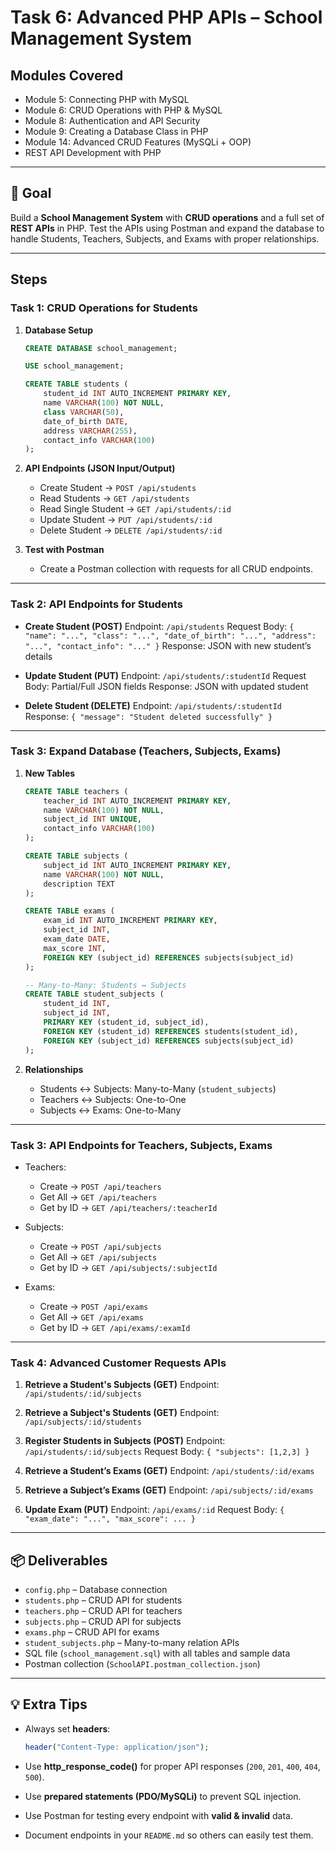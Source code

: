 # Task 6: Advanced PHP APIs – School Management System

## Modules Covered

* Module 5: Connecting PHP with MySQL
* Module 6: CRUD Operations with PHP & MySQL
* Module 8: Authentication and API Security
* Module 9: Creating a Database Class in PHP
* Module 14: Advanced CRUD Features (MySQLi + OOP)
* REST API Development with PHP

---

## 🎯 Goal

Build a **School Management System** with **CRUD operations** and a full set of **REST APIs** in PHP. Test the APIs using Postman and expand the database to handle Students, Teachers, Subjects, and Exams with proper relationships.

---

## Steps

### **Task 1: CRUD Operations for Students**

1. **Database Setup**

   ```sql
   CREATE DATABASE school_management;

   USE school_management;

   CREATE TABLE students (
       student_id INT AUTO_INCREMENT PRIMARY KEY,
       name VARCHAR(100) NOT NULL,
       class VARCHAR(50),
       date_of_birth DATE,
       address VARCHAR(255),
       contact_info VARCHAR(100)
   );
   ```

2. **API Endpoints (JSON Input/Output)**

   * Create Student → `POST /api/students`
   * Read Students → `GET /api/students`
   * Read Single Student → `GET /api/students/:id`
   * Update Student → `PUT /api/students/:id`
   * Delete Student → `DELETE /api/students/:id`

3. **Test with Postman**

   * Create a Postman collection with requests for all CRUD endpoints.

---

### **Task 2: API Endpoints for Students**

* **Create Student (POST)**
  Endpoint: `/api/students`
  Request Body: `{ "name": "...", "class": "...", "date_of_birth": "...", "address": "...", "contact_info": "..." }`
  Response: JSON with new student’s details

* **Update Student (PUT)**
  Endpoint: `/api/students/:studentId`
  Request Body: Partial/Full JSON fields
  Response: JSON with updated student

* **Delete Student (DELETE)**
  Endpoint: `/api/students/:studentId`
  Response: `{ "message": "Student deleted successfully" }`

---

### **Task 3: Expand Database (Teachers, Subjects, Exams)**

1. **New Tables**

   ```sql
   CREATE TABLE teachers (
       teacher_id INT AUTO_INCREMENT PRIMARY KEY,
       name VARCHAR(100) NOT NULL,
       subject_id INT UNIQUE,
       contact_info VARCHAR(100)
   );

   CREATE TABLE subjects (
       subject_id INT AUTO_INCREMENT PRIMARY KEY,
       name VARCHAR(100) NOT NULL,
       description TEXT
   );

   CREATE TABLE exams (
       exam_id INT AUTO_INCREMENT PRIMARY KEY,
       subject_id INT,
       exam_date DATE,
       max_score INT,
       FOREIGN KEY (subject_id) REFERENCES subjects(subject_id)
   );

   -- Many-to-Many: Students ↔ Subjects
   CREATE TABLE student_subjects (
       student_id INT,
       subject_id INT,
       PRIMARY KEY (student_id, subject_id),
       FOREIGN KEY (student_id) REFERENCES students(student_id),
       FOREIGN KEY (subject_id) REFERENCES subjects(subject_id)
   );
   ```

2. **Relationships**

   * Students ↔ Subjects: Many-to-Many (`student_subjects`)
   * Teachers ↔ Subjects: One-to-One
   * Subjects ↔ Exams: One-to-Many

---

### **Task 3: API Endpoints for Teachers, Subjects, Exams**

* Teachers:

  * Create → `POST /api/teachers`
  * Get All → `GET /api/teachers`
  * Get by ID → `GET /api/teachers/:teacherId`

* Subjects:

  * Create → `POST /api/subjects`
  * Get All → `GET /api/subjects`
  * Get by ID → `GET /api/subjects/:subjectId`

* Exams:

  * Create → `POST /api/exams`
  * Get All → `GET /api/exams`
  * Get by ID → `GET /api/exams/:examId`

---

### **Task 4: Advanced Customer Requests APIs**

1. **Retrieve a Student's Subjects (GET)**
   Endpoint: `/api/students/:id/subjects`

2. **Retrieve a Subject's Students (GET)**
   Endpoint: `/api/subjects/:id/students`

3. **Register Students in Subjects (POST)**
   Endpoint: `/api/students/:id/subjects`
   Request Body: `{ "subjects": [1,2,3] }`

4. **Retrieve a Student’s Exams (GET)**
   Endpoint: `/api/students/:id/exams`

5. **Retrieve a Subject’s Exams (GET)**
   Endpoint: `/api/subjects/:id/exams`

6. **Update Exam (PUT)**
   Endpoint: `/api/exams/:id`
   Request Body: `{ "exam_date": "...", "max_score": ... }`

---

## 📦 Deliverables

* `config.php` – Database connection
* `students.php` – CRUD API for students
* `teachers.php` – CRUD API for teachers
* `subjects.php` – CRUD API for subjects
* `exams.php` – CRUD API for exams
* `student_subjects.php` – Many-to-many relation APIs
* SQL file (`school_management.sql`) with all tables and sample data
* Postman collection (`SchoolAPI.postman_collection.json`)

---

## 💡 Extra Tips

* Always set **headers**:

  ```php
  header("Content-Type: application/json");
  ```
* Use **http\_response\_code()** for proper API responses (`200`, `201`, `400`, `404`, `500`).
* Use **prepared statements (PDO/MySQLi)** to prevent SQL injection.
* Use Postman for testing every endpoint with **valid & invalid** data.
* Document endpoints in your `README.md` so others can easily test them.
